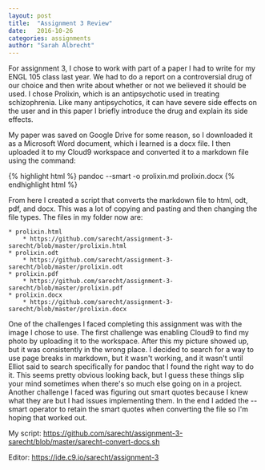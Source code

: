 ```yaml
---
layout: post
title:  "Assignment 3 Review"
date:   2016-10-26
categories: assignments
author: "Sarah Albrecht"
---
```


For assignment 3, I chose to work with part of a paper I had to write for my
ENGL 105 class last year. We had to do a report on a controversial drug of our
choice and then write about whether or not we believed it should be used. I chose
Prolixin, which is an antipsychotic used in treating schizophrenia. Like many
antipsychotics, it can have severe side effects on the user and in this paper
I briefly introduce the drug and explain its side effects.

My paper was saved on Google Drive for some reason, so I downloaded it as a 
Microsoft Word document, which i learned is a docx file. I then uploaded it to my
Cloud9 workspace and converted it to a markdown file using the command:

{% highlight html %}
pandoc --smart -o prolixin.md prolixin.docx
{% endhighlight html %}

From here I created a script that converts the markdown file to html, odt, pdf, 
and docx. This was a lot of copying and pasting and then changing the file types.
The files in my folder now are:

    * prolixin.html 
        * https://github.com/sarecht/assignment-3-sarecht/blob/master/prolixin.html
    * prolixin.odt 
        * https://github.com/sarecht/assignment-3-sarecht/blob/master/prolixin.odt
    * prolixin.pdf 
        * https://github.com/sarecht/assignment-3-sarecht/blob/master/prolixin.pdf
    * prolixin.docx
        * https://github.com/sarecht/assignment-3-sarecht/blob/master/prolixin.docx
    
One of the challenges I faced completing this assignment was with the image
I chose to use. The first challenge was enabling Cloud9 to find my photo by
uploading it to the workspace. After this my picture showed up, but it was consistently
in the wrong place. I decided to search for a way to use page breaks in markdown, but
it wasn't working, and it wasn't until Elliot said to search specifically for pandoc
that I found the right way to do it. This seems pretty obvious looking back, but 
I guess these things slip your mind sometimes when there's so  much else going on
in a project.
Another challenge I faced was figuring out smart quotes because I knew what they
are but I had issues implementing them. In the end I added the --smart operator
to retain the smart quotes when converting the file so I'm hoping that worked
out.
    
My script: https://github.com/sarecht/assignment-3-sarecht/blob/master/sarecht-convert-docs.sh

Editor: https://ide.c9.io/sarecht/assignment-3